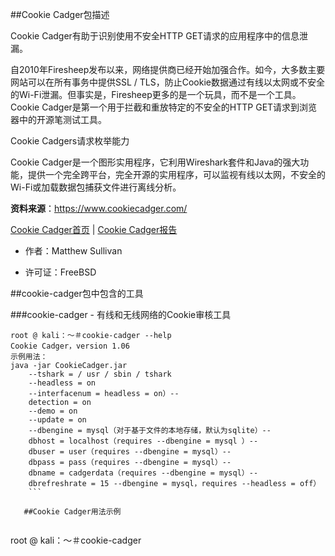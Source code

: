 ##Cookie Cadger包描述

Cookie Cadger有助于识别使用不安全HTTP GET请求的应用程序中的信息泄漏。

自2010年Firesheep发布以来，网络提供商已经开始加强合作。如今，大多数主要网站可以在所有事务中提供SSL / TLS，防止Cookie数据通过有线以太网或不安全的Wi-Fi泄漏。但事实是，Firesheep更多的是一个玩具，而不是一个工具。Cookie Cadger是第一个用于拦截和重放特定的不安全的HTTP GET请求到浏览器中的开源笔测试工具。

Cookie Cadgers请求枚举能力

Cookie Cadger是一个图形实用程序，它利用Wireshark套件和Java的强大功能，提供一个完全跨平台，完全开源的实用程序，可以监视有线以太网，不安全的Wi-Fi或加载数据包捕获文件进行离线分析。

**资料来源**：https://www.cookiecadger.com/

[Cookie Cadger首页](https://www.cookiecadger.com/) | [Cookie Cadger报告](http://git.kali.org/gitweb/?p=packages/cookie-cadger.git;a=summary)

- 作者：Matthew Sullivan

- 许可证：FreeBSD

##cookie-cadger包中包含的工具

###cookie-cadger - 有线和无线网络的Cookie审核工具

```
root @ kali：〜＃cookie-cadger --help 
Cookie Cadger，version 1.06 
示例用法：
java -jar CookieCadger.jar 
    --tshark = / usr / sbin / tshark 
    --headless = on 
    --interfacenum = headless = on）-- 
    detection = on 
    --demo = on 
    --update = on 
    --dbengine = mysql（对于基于文件的本地存储，默认为sqlite）-- 
    dbhost = localhost（requires --dbengine = mysql ）-- 
    dbuser = user（requires --dbengine = mysql）-- 
    dbpass = pass（requires --dbengine = mysql）-- 
    dbname = cadgerdata（requires --dbengine = mysql）-- 
    dbrefreshrate = 15 --dbengine = mysql，requires --headless = off） 
    ```
    
   ##Cookie Cadger用法示例
   
   ```
   root @ kali：〜＃cookie-cadger
   ```
